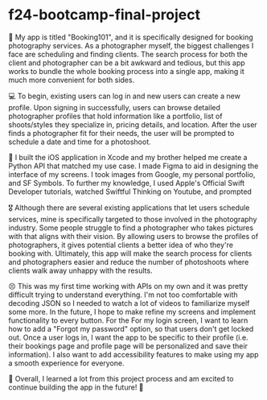 # f24-bootcamp-final-project

📆 My app is titled "Booking101", and it is specifically designed for booking photography services. As a photographer myself, the biggest challenges I face are scheduling and finding clients. The search process for both the client and photographer can be a bit awkward and tedious, but this app works to bundle the whole booking process into a single app, making it much more convenient for both sides. 

💻 To begin, existing users can log in and new users can create a new profile. Upon signing in successfully, users can browse detailed photographer profiles that hold information like a portfolio, list of shoots/styles they specialize in, pricing details, and location. After the user finds a photographer fit for their needs, the user will be prompted to schedule a date and time for a photoshoot. 

📱 I built the iOS application in Xcode and my brother helped me create a Python API that matched my use case. I made Figma to aid in designing the interface of my screens. I took images from Google, my personal portfolio, and SF Symbols. To further my knowledge, I used Apple's Official Swift Developer tutorials, watched Swiftful Thinking on Youtube, and prompted 

🎖️ Although there are several existing applications that let users schedule services, mine is specifically targeted to those involved in the photography industry. Some people struggle to find a photographer who takes pictures with that aligns with their vision. By allowing users to browse the profiles of photographers, it gives potential clients a better idea of who they're booking with. Ultimately, this app will make the search process for clients and photographers easier and reduce the number of photoshoots where clients walk away unhappy with the results. 

😣 This was my first time working with APIs on my own and it was pretty difficult trying to understand everything. I'm not too comfortable with decoding JSON so I needed to watch a lot of videos to familiarize myself some more. In the future, I hope to make refine my screens and implement functionality to every button. For the For my login screen, I want to learn how to add a "Forgot my password" option, so that users don't get locked out. Once a user logs in, I want the app to be specific to their profile (i.e. their bookings page and profile page will be personalized and save their information). I also want to add accessibility features to make using my app a smooth experience for everyone. 

📸 Overall, I learned a lot from this project process and am excited to continue building the app in the future! 📸

